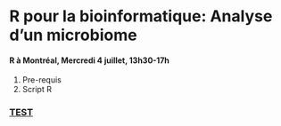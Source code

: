 <h1>R pour la bioinformatique: Analyse d’un microbiome</h1>
<h4>R à Montréal, Mercredi 4 juillet, 13h30-17h</h4>

1. Pre-requis
2. Script R


<h3><a target="_blank" href="http://htmlpreview.github.io/?https://github.com/gonzalezem/RMontreal2018/blob/master/test.html">TEST</a></h3>
